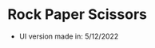 # Rock Paper Scissors

<!-- - This is a console version of the popular game Rock Paper Scissors made in: 24/11/2022 -->
- UI version made in: 5/12/2022